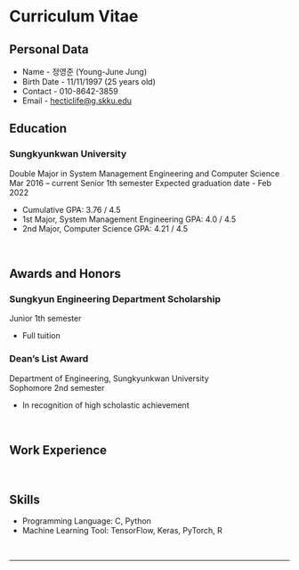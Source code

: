 # Curriculum Vitae

## Personal Data
- Name - 정영준 (Young-June Jung)
- Birth Date - 11/11/1997 (25 years old)
- Contact - 010-8642-3859
- Email - hecticlife@g.skku.edu

## Education

### Sungkyunkwan University

Double Major in System Management Engineering and Computer Science  
Mar 2016 – current Senior 1th semester
Expected graduation date - Feb 2022

- Cumulative GPA: 3.76 / 4.5
- 1st Major, System Management Engineering GPA: 4.0 / 4.5
- 2nd Major, Computer Science GPA: 4.21 / 4.5

<br>

## Awards and Honors

### Sungkyun Engineering Department Scholarship
  
Junior 1th semester  

- Full tuition

### Dean’s List Award

Department of Engineering, Sungkyunkwan University   
Sophomore 2nd semester
- In recognition of high scholastic achievement

<br>

## Work Experience


<br>

## Skills

- Programming Language: C, Python
- Machine Learning Tool: TensorFlow, Keras, PyTorch, R

<br>

----

